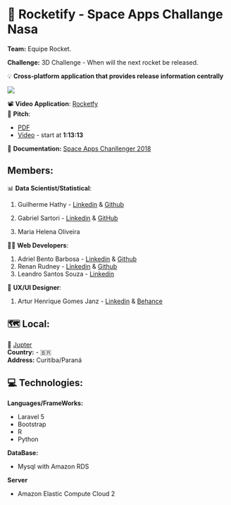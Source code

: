 # 🚀 Rocketify - Space Apps Challange Nasa

**Team:** Equipe Rocket.

**Challenge:** 3D Challenge - When will the next rocket be released.

💡 **Cross-platform application that provides release information centrally**  

![](https://github.com/xTheMay/rocketify/blob/master/rocketfyPro.png)

📽️ **Video Application**:
[Rocketfy](https://www.useloom.com/share/42e5de039e0d4cd4ae08e0bd65fb4eb7)  
🎤 **Pitch**:

-   [PDF](https://github.com/xTheMay/rocketify/NasaSpaceappsChallenge-EquipeRocket.pdf)
-   [Video](https://www.youtube.com/watch?v=3ZoZ0uCcHCw) - start at **1:13:13**

📜 **Documentation:** [Space Apps Chanllenger 2018](https://2018.spaceappschallenge.org/challenges/can-you-build/when-next-rocket-launch/teams/equipe-rocket/members)

## Members:

📊 **Data Scientist/Statistical**:

1. Guilherme Hathy - [Linkedin](https://www.linkedin.com/in/guilherme-hathy-98b51a128/) & [Github](https://github.com/guilhermehathy)

2. Gabriel Sartori - [Linkedin](https://www.linkedin.com/in/gabriel-sartori/) & [GitHub](https://github.com/GabrielSartori)

3. Maria Helena Oliveira

👨‍💻 **Web Developers**:

1. Adriel Bento Barbosa - [Linkedin](https://www.linkedin.com/in/adriel-bento-4b9921138/) & [Github](https://github.com/AdrielBento)
2. Renan Rudney - [Linkedin](https://www.linkedin.com/in/renanrudney/) & [Github](https://github.com/xTheMay)
3. Leandro Santos Souza - [Linkedin](https://www.linkedin.com/in/leandro-santos-souza/)

🎨 **UX/UI Designer**:

1. Artur Henrique Gomes Janz - [Linkedin](https://www.linkedin.com/in/arturjanz/) & [Behance](https://www.behance.net/ArturJanz)

## 🗺️ **Local**:
🏬 [Jupter](https://jupter.co/)  
**Country:** - 🇧🇷  
**Address:** Curitiba/Paraná

## 💻 Technologies:

**Languages/FrameWorks:**

- Laravel 5
- Bootstrap
- R
- Python  

**DataBase:**

-   Mysql with Amazon RDS

**Server**

-   Amazon Elastic Compute Cloud 2
